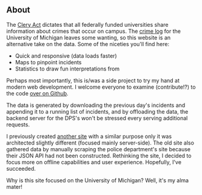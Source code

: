 ## About

The [Clery Act](http://clerycenter.org/summary-jeanne-clery-act) dictates that
all federally funded universities share information about crimes that occur on
campus. The [crime log](http://www.dpss.umich.edu/crime-log/) for the
University of Michigan leaves some wanting, so this website is an alternative
take on the data. Some of the niceties you'll find here:

- Quick and responsive (data loads faster)
- Maps to pinpoint incidents
- Statistics to draw fun interpretations from

Perhaps most importantly, this is/was a side project to try my hand at modern
web development. I welcome everyone to examine (contribute!?) to the code
[over on Github](https://github.com/nickbabcock/udps).

The data is generated by downloading the previous day's incidents and
appending it to a running list of incidents, and by offloading the data, the
backend server for the DPS's won't be stressed every serving additional
requests.

I previously created [another site](https://umich.nbsoftsolutions.com) with a
similar purpose only it was architected slightly different (focused mainly
server-side). The old site also gathered data by manually scraping the police
department's site because their JSON API had not been constructed. Rethinking
the site, I decided to focus more on offline capabilities and user experience.
Hopefully, I've succeeded.

Why is this site focused on the University of Michigan? Well, it's my alma mater!
